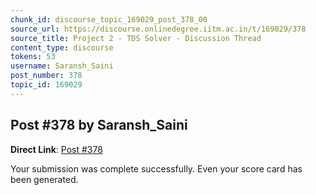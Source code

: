 ```yaml
---
chunk_id: discourse_topic_169029_post_378_00
source_url: https://discourse.onlinedegree.iitm.ac.in/t/169029/378
source_title: Project 2 - TDS Solver - Discussion Thread
content_type: discourse
tokens: 53
username: Saransh_Saini
post_number: 378
topic_id: 169029
---
```


## Post #378 by Saransh_Saini

**Direct Link**: [Post #378](https://discourse.onlinedegree.iitm.ac.in/t/169029/378)

Your submission was complete successfully. Even your score card has been generated.
